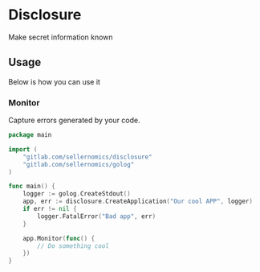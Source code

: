 # Disclosure

Make secret information known

## Usage

Below is how you can use it

### Monitor

Capture errors generated by your code.

```go
package main

import (
	"gitlab.com/sellernomics/disclosure"
	"gitlab.com/sellernomics/golog"
)

func main() {
	logger := golog.CreateStdout()
	app, err := disclosure.CreateApplication("Our cool APP", logger)
	if err != nil {
		logger.FatalError("Bad app", err)
	}

	app.Monitor(func() {
		// Do something cool
	})
}

```

